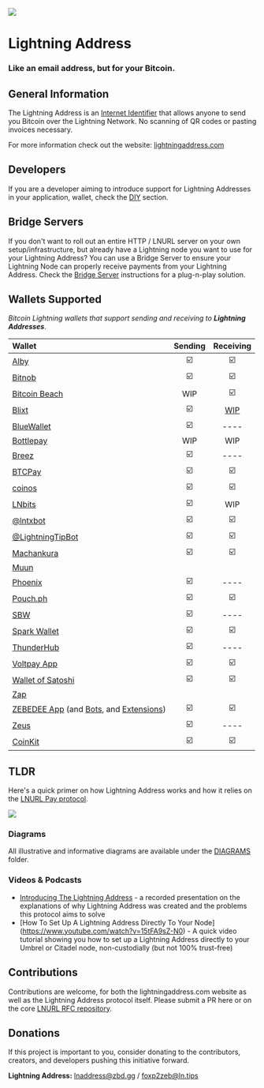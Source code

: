 ![](https://i.imgur.com/uwHlWPC.png)

# Lightning Address

### **Like an email address, but for your Bitcoin.**

## General Information

The Lightning Address is an [Internet Identifier](https://datatracker.ietf.org/doc/html/rfc5322#section-3.4.1) that allows anyone to send you Bitcoin over the Lightning Network. No scanning of QR codes or pasting invoices necessary.

For more information check out the website: [lightningaddress.com](https://lightningaddress.com)

## Developers

If you are a developer aiming to introduce support for Lightning Addresses in your application, wallet, check the [DIY](./DIY.md) section.

## Bridge Servers

If you don't want to roll out an entire HTTP / LNURL server on your own setup/infrastructure, but already have a Lightning node you want to use for your Lightning Address? You can use a Bridge Server to ensure your Lightning Node can properly receive payments from your Lightning Address. Check the [Bridge Server](./BRIDGE.md) instructions for a plug-n-play solution.

## Wallets Supported

_Bitcoin Lightning wallets that support sending and receiving to **Lightning Addresses**_.

| Wallet                                                            | Sending   | Receiving |
| :---                                                              | :-------: | :-----:   |
| [Alby](https://getalby.com)                                       |  ☑️        |   ☑️       |
| [Bitnob](https://bitnob.com)                                  | ☑️         | ☑️         |
| [Bitcoin Beach](https://galoy.io/bitcoin-beach/)             | WIP       | ☑️         |
| [Blixt](https://blixtwallet.github.io/)                           | ☑️         | [WIP](https://github.com/hsjoberg/lightning-box/blob/master/README.md)     |
| [BlueWallet](https://bluewallet.io/)                              | ☑️         |   ----    |
| [Bottlepay](https://bottlepay.com/)                               | WIP       | WIP       |
| [Breez](https://breez.technology/)                                | ☑️         |   ----    |
| [BTCPay](https://btcpayserver.org/)                               | ☑️         | ☑️        |
| [coinos](https://coinos.io/)                                      | ☑️         | ☑️         |
| [LNbits](https://lnbits.org/)                                     | ☑️         | WIP       |
| [@lntxbot](https://t.me/lntxbot)                                  | ☑️         | ☑️         |
| [@LightningTipBot](https://github.com/LightningTipBot/LightningTipBot) | ☑️         | ☑️         |
| [Machankura](https://8333.mobi/)                                  | ☑️         | ☑️         |
| [Muun](https://muun.com/)                                         |           |           |
| [Phoenix](https://phoenix.acinq.co/)                              | ☑️         |   ----    |
| [Pouch.ph](https://pouch.ph/)                                     | ☑️         |   ☑️       |
| [SBW](https://sbw.app/)                                           | ☑️         |   ----    |
| [Spark Wallet](https://sparkwallet.io/)                           |  ☑️        |   ☑️       |
| [ThunderHub](https://github.com/apotdevin/thunderhub)             | ☑️         |   ----    |
| [Voltpay App](https://voltpay.app)                                | ☑️         |   ☑️    |
| [Wallet of Satoshi](https://www.walletofsatoshi.com/)             | ☑️         |   ☑️    |
| [Zap](https://www.zaphq.io/)                                      |           |           |
| [ZEBEDEE App](https://zebedee.io/app) (and [Bots](https://zebedee.io/bots/), and [Extensions](https://zebedee.io/app))  | ☑️         | ☑️       |
| [Zeus](https://github.com/ZeusLN/zeus)                            |  ☑️        |   ----    |
| [CoinKit](https://coinkit.de/)                                    |  ☑️        |   ☑️    |

## TLDR

Here's a quick primer on how Lightning Address works and how it relies on the [LNURL Pay protocol](https://github.com/fiatjaf/lnurl-rfc/blob/master/lnurl-pay.md).

![](https://i.imgur.com/DIV5q8q.png)

### Diagrams

All illustrative and informative diagrams are available under the [DIAGRAMS](./diagrams/README.md) folder.

### Videos & Podcasts

- [Introducing The Lightning Address](https://www.youtube.com/watch?v=G97yzYcyoug) - a recorded presentation on the explanations of why Lightning Address was created and the problems this protocol aims to solve
- [How To Set Up A Lightning Address Directly To Your Node] (https://www.youtube.com/watch?v=15tFA9sZ-N0) - A quick video tutorial showing you how to set up a Lightning Address directly to your Umbrel or Citadel node, non-custodially (but not 100% trust-free)

## Contributions

Contributions are welcome, for both the lightningaddress.com website as well as the Lightning Address protocol itself. Please submit a PR here or on the core [LNURL RFC repository](https://github.com/fiatjaf/lnurl-rfc).

## Donations

If this project is important to you, consider donating to the contributors, creators, and developers pushing this initiative forward.

**Lightning Address:** lnaddress@zbd.gg / foxp2zeb@ln.tips
